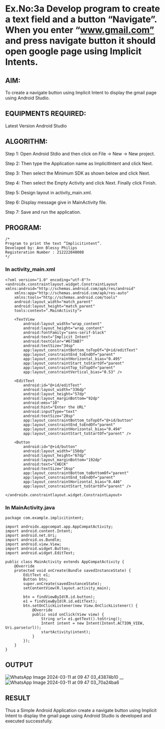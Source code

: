 # Ex.No:3a Develop program to create a text field and a button “Navigate”. When you enter “www.gmail.com” and press navigate button it should open google page using Implicit Intents.

## AIM:
To create a navigate button using Implicit Intent to display the gmail page using Android Studio.

## EQUIPMENTS REQUIRED:
Latest Version Android Studio

## ALGORITHM:
Step 1: Open Android Stdio and then click on File -> New -> New project.

Step 2: Then type the Application name as ImplicitIntent and click Next.

Step 3: Then select the Minimum SDK as shown below and click Next.

Step 4: Then select the Empty Activity and click Next. Finally click Finish.

Step 5: Design layout in activity_main.xml.

Step 6: Display message give in MainActivity file.

Step 7: Save and run the application.


## PROGRAM:
```
/*
Program to print the text “Implicitintent”.
Developed by: Ann Blessy Philips
Registeration Number : 212222040008
*/
```

### In activity_main.xml
```
<?xml version="1.0" encoding="utf-8"?>
<androidx.constraintlayout.widget.ConstraintLayout xmlns:android="http://schemas.android.com/apk/res/android"
    xmlns:app="http://schemas.android.com/apk/res-auto"
    xmlns:tools="http://schemas.android.com/tools"
    android:layout_width="match_parent"
    android:layout_height="match_parent"
    tools:context=".MainActivity">

    <TextView
        android:layout_width="wrap_content"
        android:layout_height="wrap_content"
        android:fontFamily="sans-serif-black"
        android:text="Implicit Intent"
        android:textColor="#673AB7"
        android:textSize="34sp"
        app:layout_constraintBottom_toTopOf="@+id/editText"
        app:layout_constraintEnd_toEndOf="parent"
        app:layout_constraintHorizontal_bias="0.495"
        app:layout_constraintStart_toStartOf="parent"
        app:layout_constraintTop_toTopOf="parent"
        app:layout_constraintVertical_bias="0.53" />

    <EditText
        android:id="@+id/editText"
        android:layout_width="336dp"
        android:layout_height="57dp"
        android:layout_marginBottom="92dp"
        android:ems="10"
        android:hint="Enter the URL"
        android:inputType="text"
        android:textSize="20sp"
        app:layout_constraintBottom_toTopOf="@+id/button"
        app:layout_constraintEnd_toEndOf="parent"
        app:layout_constraintHorizontal_bias="0.494"
        app:layout_constraintStart_toStartOf="parent" />

    <Button
        android:id="@+id/button"
        android:layout_width="158dp"
        android:layout_height="67dp"
        android:layout_marginBottom="192dp"
        android:text="CHECK"
        android:textSize="16sp"
        app:layout_constraintBottom_toBottomOf="parent"
        app:layout_constraintEnd_toEndOf="parent"
        app:layout_constraintHorizontal_bias="0.446"
        app:layout_constraintStart_toStartOf="parent" />

</androidx.constraintlayout.widget.ConstraintLayout>
```

### In MainActivity.java
```
package com.example.implicitintent;

import androidx.appcompat.app.AppCompatActivity;
import android.content.Intent;
import android.net.Uri;
import android.os.Bundle;
import android.view.View;
import android.widget.Button;
import android.widget.EditText;

public class MainActivity extends AppCompatActivity {
    @Override
    protected void onCreate(Bundle savedInstanceState) {
        EditText e1;
        Button btn;
        super.onCreate(savedInstanceState);
        setContentView(R.layout.activity_main);

        btn = findViewById(R.id.button);
        e1 = findViewById(R.id.editText);
        btn.setOnClickListener(new View.OnClickListener() {
            @Override
            public void onClick(View view) {
                String url= e1.getText().toString();
                Intent intent = new Intent(Intent.ACTION_VIEW, Uri.parse(url));
                startActivity(intent);
            }
        });
    }
}
```

## OUTPUT
![WhatsApp Image 2024-03-11 at 09 47 03_43874b10](https://github.com/AnnBlessy/ImplicitIntent-MAD/assets/119477835/31062a8d-c01d-4d95-a795-7e42a49a0e64) __ ![WhatsApp Image 2024-03-11 at 09 47 03_70a24ba6](https://github.com/AnnBlessy/ImplicitIntent-MAD/assets/119477835/beb7b64b-e444-40fb-b667-eaf1c6fad4f4)

## RESULT
Thus a Simple Android Application create a navigate button using Implicit Intent to display the gmail page using Android Studio is developed and executed successfully.





